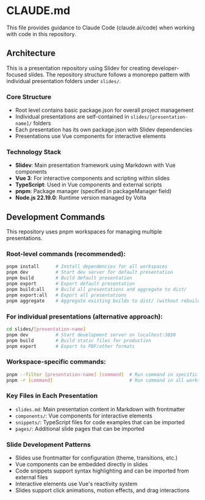 # CLAUDE.md

This file provides guidance to Claude Code (claude.ai/code) when working with code in this repository.

## Architecture

This is a presentation repository using Slidev for creating developer-focused slides. The repository structure follows a monorepo pattern with individual presentation folders under `slides/`.

### Core Structure
- Root level contains basic package.json for overall project management
- Individual presentations are self-contained in `slides/[presentation-name]/` folders
- Each presentation has its own package.json with Slidev dependencies
- Presentations use Vue components for interactive elements

### Technology Stack
- **Slidev**: Main presentation framework using Markdown with Vue components
- **Vue 3**: For interactive components and scripting within slides
- **TypeScript**: Used in Vue components and external scripts
- **pnpm**: Package manager (specified in packageManager field)
- **Node.js 22.19.0**: Runtime version managed by Volta

## Development Commands

This repository uses pnpm workspaces for managing multiple presentations.

### Root-level commands (recommended):
```bash
pnpm install      # Install dependencies for all workspaces
pnpm dev          # Start dev server for default presentation
pnpm build        # Build default presentation
pnpm export       # Export default presentation
pnpm build:all    # Build all presentations and aggregate to dist/
pnpm export:all   # Export all presentations
pnpm aggregate    # Aggregate existing builds to dist/ (without rebuilding)
```

### For individual presentations (alternative approach):
```bash
cd slides/[presentation-name]
pnpm dev          # Start development server on localhost:3030
pnpm build        # Build static files for production
pnpm export       # Export to PDF/other formats
```

### Workspace-specific commands:
```bash
pnpm --filter [presentation-name] [command]  # Run command in specific workspace
pnpm -r [command]                            # Run command in all workspaces
```

### Key Files in Each Presentation
- `slides.md`: Main presentation content in Markdown with frontmatter
- `components/`: Vue components for interactive elements
- `snippets/`: TypeScript files for code examples that can be imported
- `pages/`: Additional slide pages that can be imported

### Slide Development Patterns
- Slides use frontmatter for configuration (theme, transitions, etc.)
- Vue components can be embedded directly in slides
- Code snippets support syntax highlighting and can be imported from external files
- Interactive elements use Vue's reactivity system
- Slides support click animations, motion effects, and drag interactions